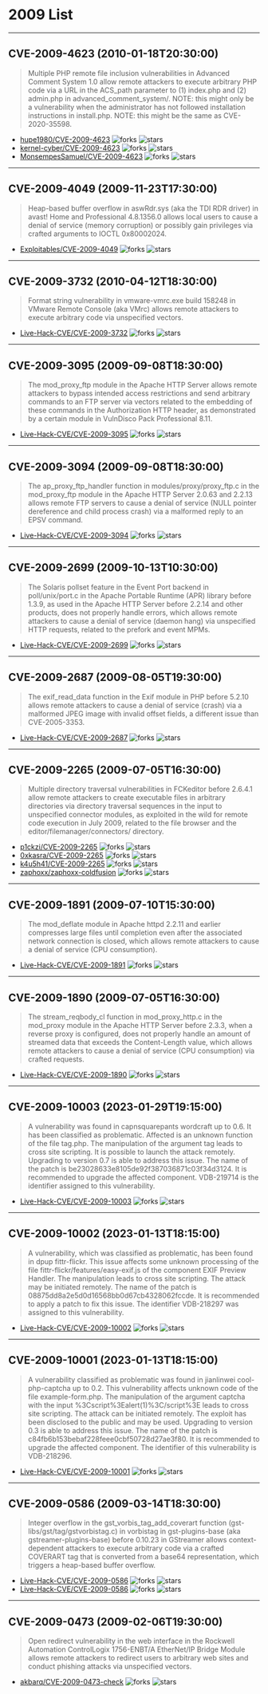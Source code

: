 # 2009 List

---
## CVE-2009-4623 (2010-01-18T20:30:00)
> Multiple PHP remote file inclusion vulnerabilities in Advanced Comment System 1.0 allow remote attackers to execute arbitrary PHP code via a URL in the ACS_path parameter to (1) index.php and (2) admin.php in advanced_comment_system/. NOTE: this might only be a vulnerability when the administrator has not followed installation instructions in install.php. NOTE: this might be the same as CVE-2020-35598.
- [hupe1980/CVE-2009-4623](https://github.com/hupe1980/CVE-2009-4623)	<img alt="forks" src="https://img.shields.io/github/forks/hupe1980/CVE-2009-4623">	<img alt="stars" src="https://img.shields.io/github/stars/hupe1980/CVE-2009-4623">
- [kernel-cyber/CVE-2009-4623](https://github.com/kernel-cyber/CVE-2009-4623)	<img alt="forks" src="https://img.shields.io/github/forks/kernel-cyber/CVE-2009-4623">	<img alt="stars" src="https://img.shields.io/github/stars/kernel-cyber/CVE-2009-4623">
- [MonsempesSamuel/CVE-2009-4623](https://github.com/MonsempesSamuel/CVE-2009-4623)	<img alt="forks" src="https://img.shields.io/github/forks/MonsempesSamuel/CVE-2009-4623">	<img alt="stars" src="https://img.shields.io/github/stars/MonsempesSamuel/CVE-2009-4623">

---
## CVE-2009-4049 (2009-11-23T17:30:00)
> Heap-based buffer overflow in aswRdr.sys (aka the TDI RDR driver) in avast! Home and Professional 4.8.1356.0 allows local users to cause a denial of service (memory corruption) or possibly gain privileges via crafted arguments to IOCTL 0x80002024.
- [Exploitables/CVE-2009-4049](https://github.com/Exploitables/CVE-2009-4049)	<img alt="forks" src="https://img.shields.io/github/forks/Exploitables/CVE-2009-4049">	<img alt="stars" src="https://img.shields.io/github/stars/Exploitables/CVE-2009-4049">

---
## CVE-2009-3732 (2010-04-12T18:30:00)
> Format string vulnerability in vmware-vmrc.exe build 158248 in VMware Remote Console (aka VMrc) allows remote attackers to execute arbitrary code via unspecified vectors.
- [Live-Hack-CVE/CVE-2009-3732](https://github.com/Live-Hack-CVE/CVE-2009-3732)	<img alt="forks" src="https://img.shields.io/github/forks/Live-Hack-CVE/CVE-2009-3732">	<img alt="stars" src="https://img.shields.io/github/stars/Live-Hack-CVE/CVE-2009-3732">

---
## CVE-2009-3095 (2009-09-08T18:30:00)
> The mod_proxy_ftp module in the Apache HTTP Server allows remote attackers to bypass intended access restrictions and send arbitrary commands to an FTP server via vectors related to the embedding of these commands in the Authorization HTTP header, as demonstrated by a certain module in VulnDisco Pack Professional 8.11.
- [Live-Hack-CVE/CVE-2009-3095](https://github.com/Live-Hack-CVE/CVE-2009-3095)	<img alt="forks" src="https://img.shields.io/github/forks/Live-Hack-CVE/CVE-2009-3095">	<img alt="stars" src="https://img.shields.io/github/stars/Live-Hack-CVE/CVE-2009-3095">

---
## CVE-2009-3094 (2009-09-08T18:30:00)
> The ap_proxy_ftp_handler function in modules/proxy/proxy_ftp.c in the mod_proxy_ftp module in the Apache HTTP Server 2.0.63 and 2.2.13 allows remote FTP servers to cause a denial of service (NULL pointer dereference and child process crash) via a malformed reply to an EPSV command.
- [Live-Hack-CVE/CVE-2009-3094](https://github.com/Live-Hack-CVE/CVE-2009-3094)	<img alt="forks" src="https://img.shields.io/github/forks/Live-Hack-CVE/CVE-2009-3094">	<img alt="stars" src="https://img.shields.io/github/stars/Live-Hack-CVE/CVE-2009-3094">

---
## CVE-2009-2699 (2009-10-13T10:30:00)
> The Solaris pollset feature in the Event Port backend in poll/unix/port.c in the Apache Portable Runtime (APR) library before 1.3.9, as used in the Apache HTTP Server before 2.2.14 and other products, does not properly handle errors, which allows remote attackers to cause a denial of service (daemon hang) via unspecified HTTP requests, related to the prefork and event MPMs.
- [Live-Hack-CVE/CVE-2009-2699](https://github.com/Live-Hack-CVE/CVE-2009-2699)	<img alt="forks" src="https://img.shields.io/github/forks/Live-Hack-CVE/CVE-2009-2699">	<img alt="stars" src="https://img.shields.io/github/stars/Live-Hack-CVE/CVE-2009-2699">

---
## CVE-2009-2687 (2009-08-05T19:30:00)
> The exif_read_data function in the Exif module in PHP before 5.2.10 allows remote attackers to cause a denial of service (crash) via a malformed JPEG image with invalid offset fields, a different issue than CVE-2005-3353.
- [Live-Hack-CVE/CVE-2009-2687](https://github.com/Live-Hack-CVE/CVE-2009-2687)	<img alt="forks" src="https://img.shields.io/github/forks/Live-Hack-CVE/CVE-2009-2687">	<img alt="stars" src="https://img.shields.io/github/stars/Live-Hack-CVE/CVE-2009-2687">

---
## CVE-2009-2265 (2009-07-05T16:30:00)
> Multiple directory traversal vulnerabilities in FCKeditor before 2.6.4.1 allow remote attackers to create executable files in arbitrary directories via directory traversal sequences in the input to unspecified connector modules, as exploited in the wild for remote code execution in July 2009, related to the file browser and the editor/filemanager/connectors/ directory.
- [p1ckzi/CVE-2009-2265](https://github.com/p1ckzi/CVE-2009-2265)	<img alt="forks" src="https://img.shields.io/github/forks/p1ckzi/CVE-2009-2265">	<img alt="stars" src="https://img.shields.io/github/stars/p1ckzi/CVE-2009-2265">
- [0xkasra/CVE-2009-2265](https://github.com/0xkasra/CVE-2009-2265)	<img alt="forks" src="https://img.shields.io/github/forks/0xkasra/CVE-2009-2265">	<img alt="stars" src="https://img.shields.io/github/stars/0xkasra/CVE-2009-2265">
- [k4u5h41/CVE-2009-2265](https://github.com/k4u5h41/CVE-2009-2265)	<img alt="forks" src="https://img.shields.io/github/forks/k4u5h41/CVE-2009-2265">	<img alt="stars" src="https://img.shields.io/github/stars/k4u5h41/CVE-2009-2265">
- [zaphoxx/zaphoxx-coldfusion](https://github.com/zaphoxx/zaphoxx-coldfusion)	<img alt="forks" src="https://img.shields.io/github/forks/zaphoxx/zaphoxx-coldfusion">	<img alt="stars" src="https://img.shields.io/github/stars/zaphoxx/zaphoxx-coldfusion">

---
## CVE-2009-1891 (2009-07-10T15:30:00)
> The mod_deflate module in Apache httpd 2.2.11 and earlier compresses large files until completion even after the associated network connection is closed, which allows remote attackers to cause a denial of service (CPU consumption).
- [Live-Hack-CVE/CVE-2009-1891](https://github.com/Live-Hack-CVE/CVE-2009-1891)	<img alt="forks" src="https://img.shields.io/github/forks/Live-Hack-CVE/CVE-2009-1891">	<img alt="stars" src="https://img.shields.io/github/stars/Live-Hack-CVE/CVE-2009-1891">

---
## CVE-2009-1890 (2009-07-05T16:30:00)
> The stream_reqbody_cl function in mod_proxy_http.c in the mod_proxy module in the Apache HTTP Server before 2.3.3, when a reverse proxy is configured, does not properly handle an amount of streamed data that exceeds the Content-Length value, which allows remote attackers to cause a denial of service (CPU consumption) via crafted requests.
- [Live-Hack-CVE/CVE-2009-1890](https://github.com/Live-Hack-CVE/CVE-2009-1890)	<img alt="forks" src="https://img.shields.io/github/forks/Live-Hack-CVE/CVE-2009-1890">	<img alt="stars" src="https://img.shields.io/github/stars/Live-Hack-CVE/CVE-2009-1890">

---
## CVE-2009-10003 (2023-01-29T19:15:00)
> A vulnerability was found in capnsquarepants wordcraft up to 0.6. It has been classified as problematic. Affected is an unknown function of the file tag.php. The manipulation of the argument tag leads to cross site scripting. It is possible to launch the attack remotely. Upgrading to version 0.7 is able to address this issue. The name of the patch is be23028633e8105de92f387036871c03f34d3124. It is recommended to upgrade the affected component. VDB-219714 is the identifier assigned to this vulnerability.
- [Live-Hack-CVE/CVE-2009-10003](https://github.com/Live-Hack-CVE/CVE-2009-10003)	<img alt="forks" src="https://img.shields.io/github/forks/Live-Hack-CVE/CVE-2009-10003">	<img alt="stars" src="https://img.shields.io/github/stars/Live-Hack-CVE/CVE-2009-10003">

---
## CVE-2009-10002 (2023-01-13T18:15:00)
> A vulnerability, which was classified as problematic, has been found in dpup fittr-flickr. This issue affects some unknown processing of the file fittr-flickr/features/easy-exif.js of the component EXIF Preview Handler. The manipulation leads to cross site scripting. The attack may be initiated remotely. The name of the patch is 08875dd8a2e5d0d16568bb0d67cb4328062fccde. It is recommended to apply a patch to fix this issue. The identifier VDB-218297 was assigned to this vulnerability.
- [Live-Hack-CVE/CVE-2009-10002](https://github.com/Live-Hack-CVE/CVE-2009-10002)	<img alt="forks" src="https://img.shields.io/github/forks/Live-Hack-CVE/CVE-2009-10002">	<img alt="stars" src="https://img.shields.io/github/stars/Live-Hack-CVE/CVE-2009-10002">

---
## CVE-2009-10001 (2023-01-13T18:15:00)
> A vulnerability classified as problematic was found in jianlinwei cool-php-captcha up to 0.2. This vulnerability affects unknown code of the file example-form.php. The manipulation of the argument captcha with the input %3Cscript%3Ealert(1)%3C/script%3E leads to cross site scripting. The attack can be initiated remotely. The exploit has been disclosed to the public and may be used. Upgrading to version 0.3 is able to address this issue. The name of the patch is c84fb6b153bebaf228feee0cbf50728d27ae3f80. It is recommended to upgrade the affected component. The identifier of this vulnerability is VDB-218296.
- [Live-Hack-CVE/CVE-2009-10001](https://github.com/Live-Hack-CVE/CVE-2009-10001)	<img alt="forks" src="https://img.shields.io/github/forks/Live-Hack-CVE/CVE-2009-10001">	<img alt="stars" src="https://img.shields.io/github/stars/Live-Hack-CVE/CVE-2009-10001">

---
## CVE-2009-0586 (2009-03-14T18:30:00)
> Integer overflow in the gst_vorbis_tag_add_coverart function (gst-libs/gst/tag/gstvorbistag.c) in vorbistag in gst-plugins-base (aka gstreamer-plugins-base) before 0.10.23 in GStreamer allows context-dependent attackers to execute arbitrary code via a crafted COVERART tag that is converted from a base64 representation, which triggers a heap-based buffer overflow.
- [Live-Hack-CVE/CVE-2009-0586](https://github.com/Live-Hack-CVE/CVE-2009-0586)	<img alt="forks" src="https://img.shields.io/github/forks/Live-Hack-CVE/CVE-2009-0586">	<img alt="stars" src="https://img.shields.io/github/stars/Live-Hack-CVE/CVE-2009-0586">
- [Live-Hack-CVE/CVE-2009-0586](https://github.com/Live-Hack-CVE/CVE-2009-0586)	<img alt="forks" src="https://img.shields.io/github/forks/Live-Hack-CVE/CVE-2009-0586">	<img alt="stars" src="https://img.shields.io/github/stars/Live-Hack-CVE/CVE-2009-0586">

---
## CVE-2009-0473 (2009-02-06T19:30:00)
> Open redirect vulnerability in the web interface in the Rockwell Automation ControlLogix 1756-ENBT/A EtherNet/IP Bridge Module allows remote attackers to redirect users to arbitrary web sites and conduct phishing attacks via unspecified vectors.
- [akbarq/CVE-2009-0473-check](https://github.com/akbarq/CVE-2009-0473-check)	<img alt="forks" src="https://img.shields.io/github/forks/akbarq/CVE-2009-0473-check">	<img alt="stars" src="https://img.shields.io/github/stars/akbarq/CVE-2009-0473-check">
